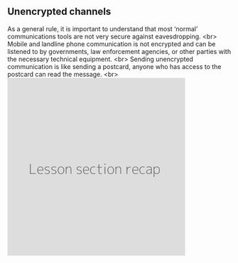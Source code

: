 
## Unencrypted channels

As a general rule, it is important to understand that most ‘normal’ communications tools are not very secure against eavesdropping.
&lt;br&gt;
Mobile and landline phone communication is not encrypted and can be listened to by governments, law enforcement agencies, or other parties with the necessary technical equipment.
&lt;br&gt;
Sending unencrypted communication is like sending a postcard, anyone who has access to the postcard can read the message.
&lt;br&gt;
![](recap.png)
